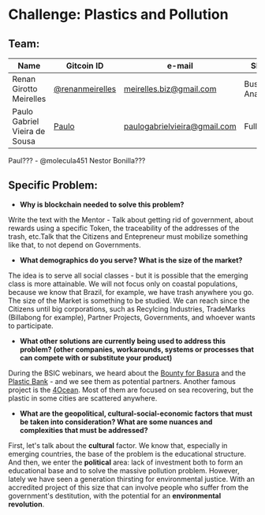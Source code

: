 
# Challenge:  Plastics and Pollution

## Team: 
| Name | Gitcoin ID |e-mail| Skills |
| ------ | ------ | ------ | ------ |
|Renan Girotto Meirelles | [@renanmeirelles](https://gitcoin.co/renanmeirelles) | meirelles.biz@gmail.com| Business Analysis |
|Paulo Gabriel Vieira de Sousa | [Paulo](https://github.com/PauloVieiraSousa)| paulogabrielvieira@gmail.com | FullStack |

Paul??? - @molecula451
Nestor Bonilla???

## Specific Problem:
  - **Why is blockchain needed to solve this problem?**
  
  Write the text with the Mentor - Talk about getting rid of government, about rewards using a specific Token, the traceability of the  addresses of the trash, etc.Talk that the Citizens and Entepreneur must mobilize something like that, to not depend on Governments.
  
  - **What demographics do you serve? What is the size of the market?**
  
  The idea is to serve all social classes - but it is possible that the emerging class is more attainable. We will not focus only on coastal populations, because we know that Brazil, for example, we have trash anywhere you go. The size of the Market is something to be studied. We can reach since the Citizens until big corporations, such as Recylcing Industries, TradeMarks (Billabong for example), Partner Projects, Governments, and whoever wants to participate.
  
  - **What other solutions are currently being used to address this problem? (other companies, workarounds, systems or processes that can compete with or substitute your product)**
  
  During the BSIC webinars, we heard about the [Bounty for Basura](https://filmfreeway.com/thebountyforbasura) and the [Plastic Bank](https://plasticbank.com/) - and we see  them as potential partners. Another famous project is the [4Ocean](https://4ocean.com/?gclid=Cj0KCQiAkePyBRCEARIsAMy5Scv1ReNjhkw3qezXzpDUJHxaFYV4chm9RibYj0tS6OHA0EnjwA3x75gaAjRoEALw_wcB).  Most of them are focused on sea recovering, but the plastic in some cities are scattered anywhere.
  
  - **What are the geopolitical, cultural-social-economic factors that must be taken into consideration? What are some nuances and complexities that must be addressed?**
  
  First, let's talk about the **cultural** factor. We know that, especially in emerging countries, the base of the problem is the educational structure. And then, we enter the **political** area: lack of investment both to form an educational base and to solve the massive pollution problem. However, lately we have seen a generation thirsting for environmental justice. With an accredited project of this size that can involve people who suffer from the government's destitution, with the potential for an **environmental revolution**.

 


